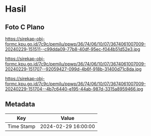 # Hasil

## Foto C Plano

https://sirekap-obj-formc.kpu.go.id/7c9c/pemilu/ppwp/36/74/06/10/07/3674061007009-20240229-151511--c99dda09-77b8-40df-95ec-f044b51d52e3.jpg

https://sirekap-obj-formc.kpu.go.id/7c9c/pemilu/ppwp/36/74/06/10/07/3674061007009-20240229-151707--92059427-099d-4b6f-918b-31400d71c8da.jpg

https://sirekap-obj-formc.kpu.go.id/7c9c/pemilu/ppwp/36/74/06/10/07/3674061007009-20240229-151704--4b7c6440-e195-44ab-987d-3315a8959466.jpg


## Metadata

| Key        | Value               |
| ---------- | ------------------- |
| Time Stamp | 2024-02-29 16:00:00 |



